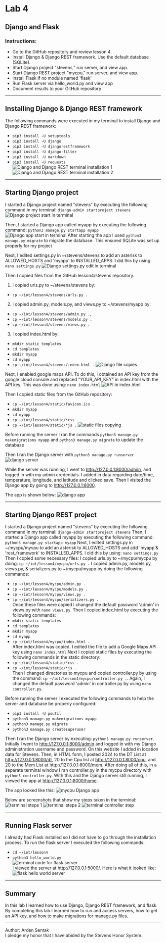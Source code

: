 # Lab 4
## Django and Flask
### Instructions: 
- Go to the GitHub repository and review lesson 4.
- Install Django & Django REST framework. Use the default database (SQLite).
- Start Django project "stevens," run server, and view app.
- Start Django REST project "mycpu," run server, and view app.
- Install Flask if no module named 'flask'
- Run Flask server via hello_world.py and view app
- Document results to your GitHub repository

--- 
## Installing Django & Django REST framework
The following commands were executed in my terminal to install Django and Django REST framework: 
- `pip3 install -U setuptools` 
- `pip3 install -U django`
- `pip3 install -U djangorestframework`
- `pip3 install -U django-filter`
- `pip3 install -U markdown`
- `pip3 install -U requests`
![Django and Django REST terminal installation 1](https://github.com/ardensentak/CPE322/blob/main/Labs/Lab4/lab4images/lab4installD1.png)
![Django and Django REST terminal installation 2](https://github.com/ardensentak/CPE322/blob/main/Labs/Lab4/lab4images/lab4installD2.png)

---
## Starting Django project
I started a Django project named "stevens" by executing the following command in my terminal:
`django-admin startproject stevens`
![Django project start in terminal](https://github.com/ardensentak/CPE322/blob/main/Labs/Lab4/lab4images/lab4projectStevens.png)

Then, I started a Django app called myapp by executing the following command:
`python3 manage.py startapp myapp`
![Django app start in terminal](https://github.com/ardensentak/CPE322/blob/main/Labs/Lab4/lab4images/lab4makeApp.png)
After starting the app I used `python3 manage.py migrate` to migrate the database. This ensured SQLite was set up properly for my project

Next, I edited settings.py in ~/stevens/stevens to add an asterisk to ALLOWED_HOSTS and 'myapp' to INSTALLED_APPS. I did this by using: `nano settings.py`
![Django settings.py edit in terminal](https://github.com/ardensentak/CPE322/blob/main/Labs/Lab4/lab4images/usednanotoeditsettings.png)

Then I copied files from the GitHub lesson4/stevens repository. 
1. I copied urls.py to ~/stevens/stevens by:
- `cp ~/iot/lesson4/stevens/urls.py .`
2. I copied admin.py, models.py, and views.py to ~/stevens/myapp by:
- `cp ~/iot/lesson4/stevens/admin.py .`, 
- `cp ~/iot/lesson4/stevens/models.py .`
- `cp ~/iot/lesson4/stevens/views.py .`
3. I copied index.html by:
 - `mkdir static templates`
- `cd templates`
- `mkdir myapp`
- `cd myapp`
- `cp ~/iot/lesson4/stevens/index.html .`
![Django file copies](https://github.com/ardensentak/CPE322/blob/main/Labs/Lab4/lab4images/cpslab4.png)

Next, I enabled google maps API. To do this, I obtained an API key from the google cloud console and replaced "YOUR_API_KEY" in index.html with the API key. This was done using: `nano index.html`
![API in index.html](https://github.com/ardensentak/CPE322/blob/main/Labs/Lab4/lab4images/APIchangeinindex.png)

Then I copied static files from the GitHub repository:
- `cp ~/iot/lesson4/static/favicon.ico .`
- `mkdir myapp`
- `cd myapp`
- `cp ~/iot/lesson4/static/*css .`
- `cp ~/iot/lesson4/static/*js .`
![static files copying](https://github.com/ardensentak/CPE322/blob/main/Labs/Lab4/lab4images/lab4cpsset2.png)

Before running the server I ran the commands `python3 manage.py makemigrations myapp` and `python3 manage.py migrate` to update the database

Then I ran the Django server with `python3 manage.py runserver`
![django server](https://github.com/ardensentak/CPE322/blob/main/Labs/Lab4/lab4images/djangoserverruncode.png)

While the server was running, I went to http://127.0.0.1:8000/admin, and logged in with my admin credentials. I added in data regarding date/time, temperature, longitude, and latitude and clicked save.
Then I visited the Django app by going to http://127.0.0.1:8000.

The app is shown below: 
![django app](https://github.com/ardensentak/CPE322/blob/main/Labs/Lab4/lab4images/weatherStationImage.jpg)


---
## Starting Django REST project
I started a Django project named "stevens" by executing the following command in my terminal:
`django-admin startproject stevens`
Then, I started a Django app called myapp by executing the following command:
`python3 manage.py startapp myapp`
Next, I edited settings.py in ~/mycpu/myvpu to add an asterisk to ALLOWED_HOSTS and add 'myapp'& 'rest_framework' to INSTALLED_APPS. I did this by using: `nano settings.py`
Then I copied some necessary files:
I copied urls.py to ~/mycpu/mycpu by doing: `cp ~/iot/lesson4/mycpu/urls.py .`
I copied admin.py, models.py, views.py, & serializers.py to ~/mycpu/myapp by doing the following commands:
- `cp ~/iot/lesson4/mycpu/admin.py .`
- `cp ~/iot/lesson4/mycpu/models.py .`
- `cp ~/iot/lesson4/mycpu/views.py .`
- `cp ~/iot/lesson4/mycpu/serializers.py .` </br>
Once these files were copied I changed the default password 'admin' in views.py with `nano views.py`. Then I copied index.html by executing the following commands:
- `mkdir static templates`
- `cd templates`
- `mkdir myapp`
- `cd myapp`
- `cp ~/iot/lesson4/mycpu/index.html .` </br>
After index.html was copied. I edited the file to add a Google Maps API key using `nano index.html`
Next I copied static files by executing the following commands in the static directory:
- `cp ~/iot/lesson4/static/*css .`
- `cp ~/iot/lesson4/static/*js .` </br>
Then I changed directories to mycpu and copied controller.py by using the command: `cp ~/iot/lesson4/mycpu/controller.py .`. Again, I changed the default password 'admin' in controller.py by using `nano controller.py`.

Before running the server I executed the following commands to help the server and database be properly configured:
- `pip3 install -U psutil`
- `python3 manage.py makemigrations myapp`
- `python3 manage.py migrate`
- `python3 manage.py createsuperuser` </br>

Then I ran the Django server by executing: `python3 manage.py runserver`. Initially I went to  http://127.0.0.1:8000/admin and logged in with my Django administration username and password. On this website I added in location data for Stevens. Then, in HTML form, I posted 2024 to the DT List at http://127.0.0.1:8000/dt, 20 to the Cpu list at http://127.0.0.1:8000/cpu, and 20 to the Mem List at http://127.0.0.1:8000/mem. After doing all of this, in a seperate terminal window I ran controller.py in the mycpu directory with `python3 controller.py`. With this and the Django server still running, I viewed the app at  http://127.0.0.1:8000/home. </br>

The app looked like this: 
![mycpu Django app](https://github.com/ardensentak/CPE322/blob/main/Labs/Lab4/lab4images/cpulab4.jpg)

Below are screenshots that show my steps taken in the terminal: 
![terminal steps 1](https://github.com/ardensentak/CPE322/blob/main/Labs/Lab4/lab4images/RESTuptomigrations.png)
![terminal steps 2](https://github.com/ardensentak/CPE322/blob/main/Labs/Lab4/lab4images/RESTuptoserverrun.png)
![terminal controller step](https://github.com/ardensentak/CPE322/blob/main/Labs/Lab4/lab4images/controllerlab4.png)

---

## Running Flask server
I already had Flask installed so I did not have to go through the installation process. To run the flask server I executed the following commands:
- `cd ~/iot/lesson4`
- `python3 hello_world.py` </br>
![terminal code for flask server](https://github.com/ardensentak/CPE322/blob/main/Labs/Lab4/lab4images/hwflaskcode.png) </br>
I viewed the server at http://127.0.0.1:5000/. Here is what it looked like:
![flask hello world server](https://github.com/ardensentak/CPE322/blob/main/Labs/Lab4/lab4images/hwflaskserver.png)

---
## Summary
In this lab I learned how to use Django, Django REST framework, and flask. By completing this lab I learned how to run and access servers, how to get an API key, and how to make migrations for manage.py files.

---
Author: Arden Sentak </br>
I pledge my honor that I have abided by the Stevens Honor System.
